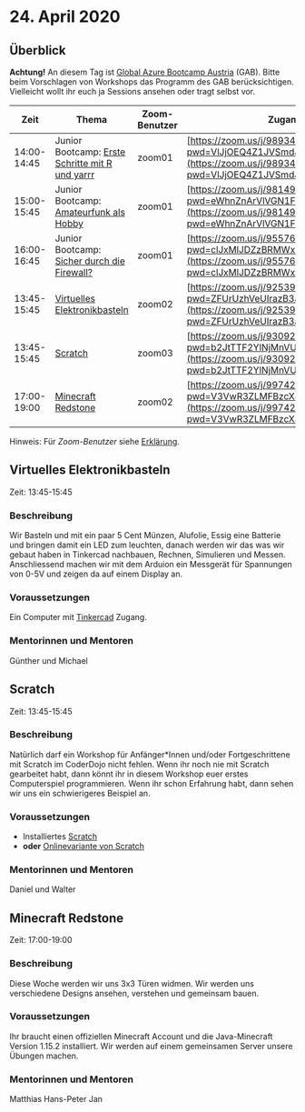 # 24. April 2020


## Überblick

**Achtung!** An diesem Tag ist [Global Azure Bootcamp Austria](https://www.globalazurebootcamp.at/) (GAB). Bitte beim Vorschlagen von Workshops das Programm des GAB berücksichtigen. Vielleicht wollt ihr euch ja Sessions ansehen oder tragt selbst vor.


| Zeit        | Thema                                                                   | Zoom-Benutzer | Zugangslink                                       |
|-------------|-------------------------------------------------------------------------|---------------|---------------------------------------------------|
| 14:00-14:45 | Junior Bootcamp: [Erste Schritte mit R und yarrr](https://www.globalazurebootcamp.at/sessions/#187103) | zoom01 | [https://zoom.us/j/98934769617?pwd=VlJjOEQ4Z1JVSmdJRWk4MHNCcVJ5UT09](https://zoom.us/j/98934769617?pwd=VlJjOEQ4Z1JVSmdJRWk4MHNCcVJ5UT09) |
| 15:00-15:45 | Junior Bootcamp: [Amateurfunk als Hobby](https://www.globalazurebootcamp.at/sessions/#185213)          | zoom01 | [https://zoom.us/j/98149971916?pwd=eWhnZnArVlVGN1FzcjZxSm16TENyZz09](https://zoom.us/j/98149971916?pwd=eWhnZnArVlVGN1FzcjZxSm16TENyZz09) |
| 16:00-16:45 | Junior Bootcamp: [Sicher durch die Firewall?](https://www.globalazurebootcamp.at/sessions/#185215)     | zoom01 | [https://zoom.us/j/95576490549?pwd=clJxMlJDZzBRMWxDSXlreGw1UW9TZz09](https://zoom.us/j/95576490549?pwd=clJxMlJDZzBRMWxDSXlreGw1UW9TZz09) |
| 13:45-15:45 | [Virtuelles Elektronikbasteln](#virtuelles-elektronikbasteln)           | zoom02        | [https://zoom.us/j/92539730609?pwd=ZFUrUzhVeUIrazB3alRaNk5yN3gydz09](https://zoom.us/j/92539730609?pwd=ZFUrUzhVeUIrazB3alRaNk5yN3gydz09)               |
| 13:45-15:45 | [Scratch](#scratch)                                                     | zoom03        | [https://zoom.us/j/93092383676?pwd=b2JtTTF2YlNjMnVUNm1DSGpuNHlkZz09](https://zoom.us/j/93092383676?pwd=b2JtTTF2YlNjMnVUNm1DSGpuNHlkZz09)               |
| 17:00-19:00 | [Minecraft Redstone](#minecraft-redstone)                               | zoom02        | [https://zoom.us/j/99742116537?pwd=V3VwR3ZLMFBzcXJPNW8vMkJiaGo4QT09](https://zoom.us/j/99742116537?pwd=V3VwR3ZLMFBzcXJPNW8vMkJiaGo4QT09)               |

Hinweis: Für *Zoom-Benutzer* siehe [Erklärung](https://github.com/coderdojo-linz/coderdojo-online/blob/master/Zoom.md).


## Virtuelles Elektronikbasteln

Zeit: 13:45-15:45

### Beschreibung

Wir Basteln und mit ein paar 5 Cent Münzen, Alufolie, Essig eine Batterie und bringen damit ein LED zum leuchten, danach werden wir das was wir gebaut haben in Tinkercad nachbauen, Rechnen, Simulieren und Messen. Anschliessend machen wir mit dem Arduion ein Messgerät für Spannungen von 0-5V und zeigen da auf einem Display an. 

### Voraussetzungen

Ein Computer mit [Tinkercad](https://www.tinkercad.com) Zugang. 

### Mentorinnen und Mentoren

Günther und Michael 


## Scratch

Zeit: 13:45-15:45

### Beschreibung

Natürlich darf ein Workshop für Anfänger*Innen und/oder Fortgeschrittene mit Scratch im CoderDojo nicht fehlen. Wenn ihr noch nie mit Scratch gearbeitet habt, dann könnt ihr in diesem Workshop euer erstes Computerspiel programmieren. Wenn ihr schon Erfahrung habt, dann sehen wir uns ein schwierigeres Beispiel an.

### Voraussetzungen

* Installiertes [Scratch](https://scratch.mit.edu/download)
* **oder** [Onlinevariante von Scratch](https://scratch.mit.edu/)

### Mentorinnen und Mentoren

Daniel und Walter


## Minecraft Redstone

Zeit: 17:00-19:00

### Beschreibung

Diese Woche werden wir uns 3x3 Türen widmen. Wir werden uns verschiedene Designs ansehen, verstehen und gemeinsam bauen.

### Voraussetzungen

Ihr braucht einen offiziellen Minecraft Account und die Java-Minecraft Version 1.15.2 installiert. Wir werden auf einem gemeinsamen Server unsere Übungen machen.

### Mentorinnen und Mentoren

Matthias
Hans-Peter
Jan
